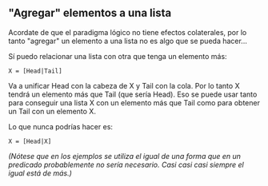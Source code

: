 "Agregar" elementos a una lista
-------------------------------

Acordate de que el paradigma lógico no tiene efectos colaterales, por lo tanto "agregar" un elemento a una lista no es algo que se pueda hacer...

Sí puedo relacionar una lista con otra que tenga un elemento más:

`X = [Head|Tail]`

Va a unificar Head con la cabeza de X y Tail con la cola. Por lo tanto X tendrá un elemento más que Tail (que sería Head). Eso se puede usar tanto para conseguir una lista X con un elemento más que Tail como para obtener un Tail con un elemento X.

Lo que nunca podrías hacer es:

`X = [Head|X]`

*(Nótese que en los ejemplos se utiliza el igual de una forma que en un predicado probablemente no sería necesario. Casi casi casi siempre el igual está de más.)*
